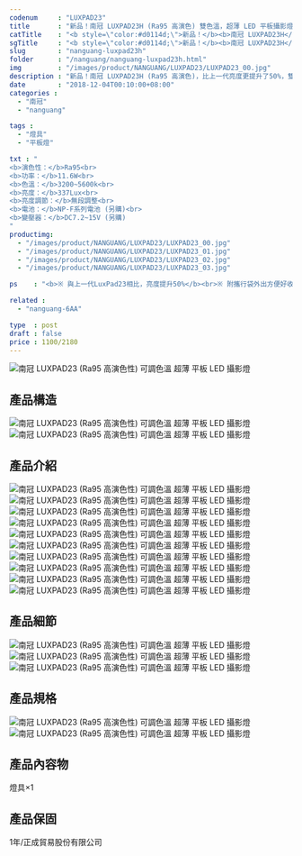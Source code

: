 ```yaml
---
codenum     : "LUXPAD23"
title       : "新品！南冠 LUXPAD23H (Ra95 高演色) 雙色溫，超薄 LED 平板攝影燈 | 正成公司貨"
catTitle    : "<b style=\"color:#d0114d;\">新品！</b><b>南冠 LUXPAD23H</b><br>雙色溫，超薄 LED 平板燈"
sgTitle     : "<b style=\"color:#d0114d;\">新品！</b><b>南冠 LUXPAD23H</b><br><br>雙色溫，超薄 LED 平板燈"
slug        : "nanguang-luxpad23h"
folder      : "/nanguang/nanguang-luxpad23h.html"
img         : "/images/product/NANGUANG/LUXPAD23/LUXPAD23_00.jpg"
description : "新品！南冠 LUXPAD23H (Ra95 高演色)，比上一代亮度更提升了50%，雙色溫超薄的LED平板攝影燈，錄影、打光的好幫手，正成公司貨"
date        : "2018-12-04T00:10:00+08:00"
categories :
  - "南冠"
  - "nanguang"

tags :
  - "燈具"
  - "平板燈"

txt : "
<b>演色性：</b>Ra95<br>
<b>功率：</b>11.6W<br>
<b>色溫：</b>3200~5600k<br>
<b>亮度：</b>337Lux<br>
<b>亮度調節：</b>無段調整<br>
<b>電池：</b>NP-F系列電池 (另購)<br>
<b>變壓器：</b>DC7.2~15V (另購)
"
productimg:
  - "/images/product/NANGUANG/LUXPAD23/LUXPAD23_00.jpg"
  - "/images/product/NANGUANG/LUXPAD23/LUXPAD23_01.jpg"
  - "/images/product/NANGUANG/LUXPAD23/LUXPAD23_02.jpg"
  - "/images/product/NANGUANG/LUXPAD23/LUXPAD23_03.jpg"

ps    : "<b>※ 與上一代LuxPad23相比，亮度提升50%</b><br>※ 附攜行袋外出方便好收納"

related :
  - "nanguang-6AA"

type  : post
draft : false
price : 1100/2180
---
```

<p>
<img src="/images/product/NANGUANG/LUXPAD23/LUXPAD23_04.jpg" alt="南冠 LUXPAD23 (Ra95 高演色性) 可調色溫 超薄 平板 LED 攝影燈">
</p>
<h2>產品構造</h2>
<p>
<img src="/images/product/NANGUANG/LUXPAD23/LUXPAD23_15.jpg" alt="南冠 LUXPAD23 (Ra95 高演色性) 可調色溫 超薄 平板 LED 攝影燈">
<img src="/images/product/NANGUANG/LUXPAD23/LUXPAD23_16.jpg" alt="南冠 LUXPAD23 (Ra95 高演色性) 可調色溫 超薄 平板 LED 攝影燈">
</p>
<h2>產品介紹</h2>
<p>
<img src="/images/product/NANGUANG/LUXPAD23/LUXPAD23_05.jpg" alt="南冠 LUXPAD23 (Ra95 高演色性) 可調色溫 超薄 平板 LED 攝影燈">
<img src="/images/product/NANGUANG/LUXPAD23/LUXPAD23_06.jpg" alt="南冠 LUXPAD23 (Ra95 高演色性) 可調色溫 超薄 平板 LED 攝影燈">
<img src="/images/product/NANGUANG/LUXPAD23/LUXPAD23_07.jpg" alt="南冠 LUXPAD23 (Ra95 高演色性) 可調色溫 超薄 平板 LED 攝影燈">
<img src="/images/product/NANGUANG/LUXPAD23/LUXPAD23_08.jpg" alt="南冠 LUXPAD23 (Ra95 高演色性) 可調色溫 超薄 平板 LED 攝影燈">
<img src="/images/product/NANGUANG/LUXPAD23/LUXPAD23_09.jpg" alt="南冠 LUXPAD23 (Ra95 高演色性) 可調色溫 超薄 平板 LED 攝影燈">
<img src="/images/product/NANGUANG/LUXPAD23/LUXPAD23_10.jpg" alt="南冠 LUXPAD23 (Ra95 高演色性) 可調色溫 超薄 平板 LED 攝影燈">
<img src="/images/product/NANGUANG/LUXPAD23/LUXPAD23_11.jpg" alt="南冠 LUXPAD23 (Ra95 高演色性) 可調色溫 超薄 平板 LED 攝影燈">
<img src="/images/product/NANGUANG/LUXPAD23/LUXPAD23_12.jpg" alt="南冠 LUXPAD23 (Ra95 高演色性) 可調色溫 超薄 平板 LED 攝影燈">
<img src="/images/product/NANGUANG/LUXPAD23/LUXPAD23_13.jpg" alt="南冠 LUXPAD23 (Ra95 高演色性) 可調色溫 超薄 平板 LED 攝影燈">
<img src="/images/product/NANGUANG/LUXPAD23/LUXPAD23_14.jpg" alt="南冠 LUXPAD23 (Ra95 高演色性) 可調色溫 超薄 平板 LED 攝影燈">
</p>
<h2>產品細節</h2>
<p>
<img src="/images/product/NANGUANG/LUXPAD23/LUXPAD23_17.jpg" alt="南冠 LUXPAD23 (Ra95 高演色性) 可調色溫 超薄 平板 LED 攝影燈">
<img src="/images/product/NANGUANG/LUXPAD23/LUXPAD23_18.jpg" alt="南冠 LUXPAD23 (Ra95 高演色性) 可調色溫 超薄 平板 LED 攝影燈">
<img src="/images/product/NANGUANG/LUXPAD23/LUXPAD23_19.jpg" alt="南冠 LUXPAD23 (Ra95 高演色性) 可調色溫 超薄 平板 LED 攝影燈">
</p>
<h2>產品規格</h2>
<p>
<img src="/images/product/NANGUANG/LUXPAD23/LUXPAD23_20.jpg" alt="南冠 LUXPAD23 (Ra95 高演色性) 可調色溫 超薄 平板 LED 攝影燈">
<img src="/images/product/NANGUANG/LUXPAD23/LUXPAD23_21.jpg" alt="南冠 LUXPAD23 (Ra95 高演色性) 可調色溫 超薄 平板 LED 攝影燈">
</p>
<h2>產品內容物</h2>
<p>
燈具×1 <br>
</p>
<h2>產品保固</h2>
<p>
1年/正成貿易股份有限公司
</p>